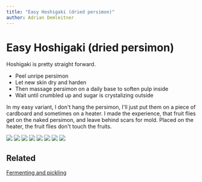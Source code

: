 ```yaml
---
title: "Easy Hoshigaki (dried persimon)"
author: Adrian Demleitner 
---
```

# Easy Hoshigaki (dried persimon)
Hoshigaki is pretty straight forward.

- Peel unripe persimon 
- Let new skin dry and harden
- Then massage persimon on a daily base to soften pulp inside
- Wait until crumbled up and sugar is crystalizing outside

In my easy variant, I don't hang the persimon, I'll just put them on a piece of cardboard and sometimes on a heater. I made the experience, that fruit flies get on the naked persimon, and leave behind scars for mold. Placed on the heater, the fruit flies don't touch the fruits.

![](files/20230109_193132_2780.jpeg)
![](files/20230109_193517_4030.jpeg)
![](files/20230109_194826_0880.jpeg)
![](files/20230115_144201_7160.jpeg)
![](files/20230131_094349_7430.jpeg)
![](files/20230206_192710_8050.jpeg)
![](files/20230206_192723_1880.jpeg)
![](files/20230108_113713_6400.jpeg)

## Related
[Fermenting and pickling](notes/Fermenting%20and%20pickling.md)